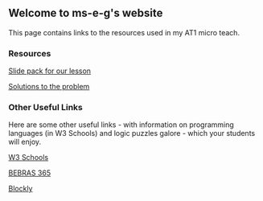 ## Welcome to ms-e-g's website

This page contains links to the resources used in my AT1 micro teach.
### Resources

[Slide pack for our lesson](https://ms-e-g.github.io/AT1_Microteach_Presentation.pdf)

[Solutions to the problem](https://ms-e-g.github.io/AT1_Solution_Exemplars.pdf)


### Other Useful Links
Here are some other useful links - with information on programming languages (in W3 Schools) and logic puzzles galore - which your students will enjoy.

[W3 Schools](https://www.w3schools.com/)

[BEBRAS 365](https://digitalcareers.csiro.au/en/Bebras/Bebras-resources/Bebras_365)

[Blockly](https://blockly.games/)



